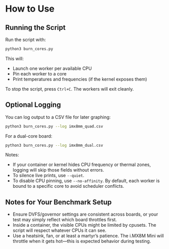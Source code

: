 # How to Use

## Running the Script

Run the script with:

```bash
python3 burn_cores.py
```

This will:

- Launch one worker per available CPU
- Pin each worker to a core
- Print temperatures and frequencies (if the kernel exposes them)

To stop the script, press `Ctrl+C`. The workers will exit cleanly.

## Optional Logging

You can log output to a CSV file for later graphing:

```bash
python3 burn_cores.py --log imx8mm_quad.csv
```

For a dual-core board:

```bash
python3 burn_cores.py --log imx8mm_dual.csv
```

Notes:

- If your container or kernel hides CPU frequency or thermal zones, logging will skip those fields without errors.
- To silence live prints, use `--quiet`.
- To disable CPU pinning, use `--no-affinity`. By default, each worker is bound to a specific core to avoid scheduler conflicts.

## Notes for Your Benchmark Setup

- Ensure DVFS/governor settings are consistent across boards, or your test may simply reflect which board throttles first.
- Inside a container, the visible CPUs might be limited by cpusets. The script will respect whatever CPUs it can see.
- Use a heatsink, fan, or at least a martyr’s patience. The i.MX8M Mini will throttle when it gets hot—this is expected behavior during testing.

